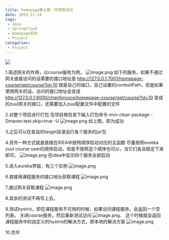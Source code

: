 ```yaml
---
title: homepage第七期：可用性测试
date: 2019-11-14
tags:
 - Java
 - SpringCloud
 - Homepage系列
 - Project
categories:
 - Project
---
```


![](https://img.hacpai.com/bing/20180215.jpg?imageView2/1/w/960/h/540/interlace/1/q/100)

1.简述网关的作用，以course服务为例，
![image.png](https://img.hacpai.com/file/2019/11/image-1f82d684.png)
如下的服务，如果不通过网关直接访问的话需要的接口地址是
http://127.0.0.1:7001/homepage-course/get/course?id=10
就是自己的端口，自己设置的contextPath，但是如果使用网关的话，访问的接口地址会变成
http://127.0.0.1:9000/chenforcoce/homepage-course/get/course?id=10
变成的zuul网关的接口，还需要加入zuul配置文件中配置的文件

2.对整个项目进行打包
在项目根目录下输入打包命令 mvn clean package -Dmaven.test.skip=true -U
![image.png](https://img.hacpai.com/file/2019/11/image-078b77da.png)
如上图，即为成功

3.之后可以在各自的target目录运行各个服务的jar包

4.另外一种方式就是直接在IDEA中按照顺序启动对应的主函数
尽量按照eureka zuul course user的顺序启动，但是不按照这个顺序也可以，当它们各自稳定下来即可。
![image.png](https://img.hacpai.com/file/2019/11/image-7924d711.png)
在idea中显示四个服务全部启动

5.进入eureka界面，有三个实例
![image.png](https://img.hacpai.com/file/2019/11/image-299a8c9d.png)

6.直接用课程服务的接口地址获取课程
![image.png](https://img.hacpai.com/file/2019/11/image-1264f10c.png)

7.通过网关获取课程
![image.png](https://img.hacpai.com/file/2019/11/image-96efb945.png)

8.其余的测试不再写上去。

9.测试hystrix，即在课程服务不可用的时候，如果访问课程服务，会返回一个空列表。
关闭course服务，然后重新测试访问
![image.png](https://img.hacpai.com/file/2019/11/image-65856591.png)、
这个时候就会返回课程服务中的自定义的hystrix的解决方式，即本地的解决方案
![image.png](https://img.hacpai.com/file/2019/11/image-7c57b2d0.png)

10.完毕






